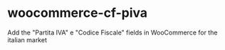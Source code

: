# woocommerce-cf-piva
Add the "Partita IVA" e "Codice Fiscale" fields in WooCommerce for the italian market

